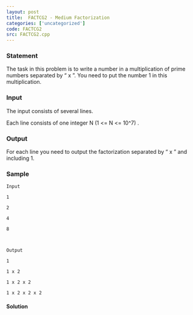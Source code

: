 ```yaml
---
layout: post
title:  FACTCG2 - Medium Factorization
categories: ['uncategorized']
code: FACTCG2
src: FACTCG2.cpp
---
```


### **Statement**

The task in this problem is to write a number in a multiplication of prime
numbers separated by “ x ”. You need to put the number 1 in this
multiplication.

### Input

The input consists of several lines.

Each line consists of one integer N (1 <= N <= 10^7) .

### Output

For each line you need to output the factorization separated by “ x ” and
including 1.

### Sample

    
    
    Input
    1
    2
    4
    8
    
    Output
    1
    1 x 2
    1 x 2 x 2
    1 x 2 x 2 x 2



#### **Solution**



